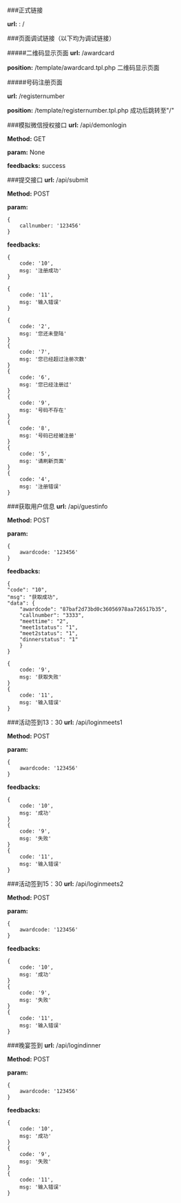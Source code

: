 ###正式链接

**url:** : /

###页面调试链接（以下均为调试链接）

#####二维码显示页面
**url:** /awardcard

**position:** /template/awardcard.tpl.php  二维码显示页面

#####号码注册页面

**url:** /registernumber

**position:** /template/registernumber.tpl.php  成功后跳转至"/"

###模拟微信授权接口
**url:** /api/demonlogin

**Method:** GET

**param:** None

**feedbacks:**
	success

###提交接口
**url:** /api/submit

**Method:** POST

**param:**

	{
		callnumber: '123456'
	}

**feedbacks:**

	{
		code: '10',
		msg: '注册成功'
	}

	{
		code: '11',
		msg: '输入错误'
	}
	
    {
		code: '2',
		msg: '您还未登陆'
	}
	{
		code: '7',
		msg: '您已经超过注册次数'
	}
	{
		code: '6',
		msg: '您已经注册过'
	}
	{
		code: '9',
		msg: '号码不存在'
	}
	{
		code: '8',
		msg: '号码已经被注册'
	}
	{
		code: '5',
		msg: '请刷新页面'
	}
	{
		code: '4',
		msg: '注册错误'
	}
	
	
	
	
###获取用户信息
**url:** /api/guestinfo

**Method:** POST

**param:**

	{
		awardcode: '123456'
	}

**feedbacks:**

	{
    "code": "10",
    "msg": "获取成功",
    "data": {
        "awardcode": "87baf2d73bd0c36056978aa726517b35",
        "callnumber": "3333",
        "meettime": "2",
        "meet1status": "1",
        "meet2status": "1",
        "dinnerstatus": "1"
    	}
	}
	
	{
		code: '9',
		msg: '获取失败'
	}
	{
		code: '11',
		msg: '输入错误'
	}
	
###活动签到13：30
**url:** /api/loginmeets1

**Method:** POST

**param:**

	{
		awardcode: '123456'
	}

**feedbacks:**

	{
		code: '10',
		msg: '成功'
	}
	{
		code: '9',
		msg: '失败'
	}
	{
		code: '11',
		msg: '输入错误'
	}
	
###活动签到15：30
**url:** /api/loginmeets2

**Method:** POST

**param:**

	{
		awardcode: '123456'
	}

**feedbacks:**

	{
		code: '10',
		msg: '成功'
	}
	{
		code: '9',
		msg: '失败'
	}
	{
		code: '11',
		msg: '输入错误'
	}
	
###晚宴签到
**url:** /api/logindinner

**Method:** POST

**param:**

	{
		awardcode: '123456'
	}

**feedbacks:**

	{
		code: '10',
		msg: '成功'
	}
	{
		code: '9',
		msg: '失败'
	}
	{
		code: '11',
		msg: '输入错误'
	}